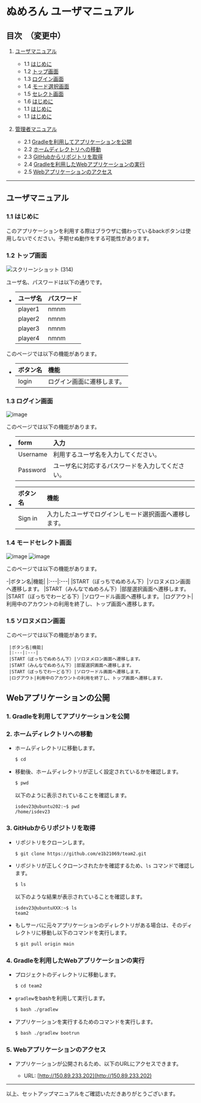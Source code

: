 # ぬめろん ユーザマニュアル

## 目次　（変更中）

1. [ユーザマニュアル](#ユーザマニュアル)
    - 1.1 [はじめに](#1-はじめに)
    - 1.2 [トップ画面](#2-トップ画面)
    - 1.3 [ログイン画面](#3-ログイン画面)
    - 1.4 [モード選択画面](#4-モード選択画面)
    - 1.5 [セレクト画面](#5-セレクト画面)
    - 1.6 [はじめに](#1-はじめに)
    - 1.1 [はじめに](#1-はじめに)
    - 1.1 [はじめに](#1-はじめに)

2. [管理者マニュアル](#管理者マニュアル)
    - 2.1 [Gradleを利用してアプリケーションを公開](#1-gradleを利用してアプリケーションを公開)
    - 2.2 [ホームディレクトリへの移動](#2-ホームディレクトリへの移動)
    - 2.3 [GitHubからリポジトリを取得](#3-githubからリポジトリを取得)
    - 2.4 [Gradleを利用したWebアプリケーションの実行](#4-gradleを利用したwebアプリケーションの実行)
    - 2.5 [Webアプリケーションのアクセス](#5-webアプリケーションのアクセス)

---

## ユーザマニュアル

### 1.1 はじめに

このアプリケーションを利用する際はブラウザに備わっているbackボタンは使用しないでください。予期せぬ動作をする可能性があります。


### 1.2 トップ画面
![スクリーンショット (314)](https://github.com/e1b21069/team2/assets/119833702/a927e034-0adc-4695-a70e-3cf286db900a)

ユーザ名、パスワードは以下の通りです。
   - |ユーザ名|パスワード|
     |:---|:---|
     |player1|nmnm
     |player2|nmnm
     |player3|nmnm
     |player4|nmnm

このページでは以下の機能があります。
     
   - |ボタン名|機能|
     |:---|:---|
     |login|ログイン画面に遷移します。


### 1.3 ログイン画面
![image](https://github.com/e1b21069/team2/assets/119833702/eb090fd9-02a8-4ba4-b92e-fc9fc30ae752)

このページでは以下の機能があります。

   - |form|入力|
     |:---|:---|
     |Username|利用するユーザ名を入力してください。
     |Password|ユーザ名に対応するパスワードを入力してください。
   - |ボタン名|機能|
     |:---|:---|
     |Sign in|入力したユーザでログインしモード選択画面へ遷移します。


### 1.4 モードセレクト画面
![image](https://github.com/e1b21069/team2/assets/119833702/524e0a90-1278-437b-86e0-a3f1919f8f2a)
![image](https://github.com/e1b21069/team2/assets/119833702/12f3608c-1edf-463c-813a-cf1d4a7cede8)


このページでは以下の機能があります。

   -|ボタン名|機能|
    |:---|:---|
    |START（ぼっちでぬめろん下）|ソロヌメロン画面へ遷移します。
    |START（みんなでぬめろん下）|部屋選択画面へ遷移します。
    |START（ぼっちでわーどる下）|ソロワードル画面へ遷移します。
    |ログアウト|利用中のアカウントの利用を終了し、トップ画面へ遷移します。

### 1.5 ソロヌメロン画面



このページでは以下の機能があります。

     |ボタン名|機能|
     |:---|:---|
     |START（ぼっちでぬめろん下）|ソロヌメロン画面へ遷移します。
     |START（みんなでぬめろん下）|部屋選択画面へ遷移します。
     |START（ぼっちでわーどる下）|ソロワードル画面へ遷移します。
     |ログアウト|利用中のアカウントの利用を終了し、トップ画面へ遷移します。

## Webアプリケーションの公開

### 1. Gradleを利用してアプリケーションを公開

### 2. ホームディレクトリへの移動

   - ホームディレクトリに移動します。

     ```bash
     $ cd
     ```

   - 移動後、ホームディレクトリが正しく設定されているかを確認します。

     ```bash
     $ pwd
     ```

     以下のように表示されていることを確認します。

     ```
     isdev23@ubuntu202:~$ pwd
     /home/isdev23
     ```

### 3. GitHubからリポジトリを取得

   - リポジトリをクローンします。

     ```bash
     $ git clone https://github.com/e1b21069/team2.git
     ```

   - リポジトリが正しくクローンされたかを確認するため、`ls` コマンドで確認します。

     ```bash
     $ ls
     ```

     以下のような結果が表示されていることを確認します。

     ```
     isdev23@ubuntuXXX:~$ ls
     team2
     ```

   - もしサーバに元々アプリケーションのディレクトリがある場合は、そのディレクトリに移動し以下のコマンドを実行します。

     ```bash
     $ git pull origin main
     ```

### 4. Gradleを利用したWebアプリケーションの実行

   - プロジェクトのディレクトリに移動します。

     ```bash
     $ cd team2
     ```

   - `gradlew`をbashを利用して実行します。

     ```bash
     $ bash ./gradlew
     ```

   - アプリケーションを実行するためのコマンドを実行します。

     ```bash
     $ bash ./gradlew bootrun
     ```

### 5. Webアプリケーションのアクセス

   - アプリケーションが公開されるため、以下のURLにアクセスできます。

     - URL: [http://150.89.233.202](http://150.89.233.202)

---

以上、セットアップマニュアルをご確認いただきありがとうございます。
